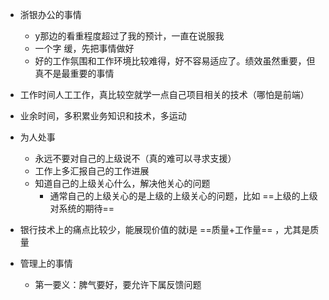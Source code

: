 - 浙银办公的事情
  - y那边的看重程度超过了我的预计，一直在说服我
  - 一个字  缓，先把事情做好
  - 好的工作氛围和工作环境比较难得，好不容易适应了。绩效虽然重要，但真不是最重要的事情
- 工作时间人工工作，真比较空就学一点自己项目相关的技术（哪怕是前端）
- 业余时间，多积累业务知识和技术，多运动
- 为人处事
  - 永远不要对自己的上级说不（真的难可以寻求支援）
  - 工作上多汇报自己的工作进展
  - 知道自己的上级关心什么，解决他关心的问题
    - 通常自己的上级关心的是上级的上级关心的问题，比如 ==上级的上级对系统的期待==
- 银行技术上的痛点比较少，能展现价值的就i是 ==质量+工作量== ，尤其是质量

- 管理上的事情
  - 第一要义：脾气要好，要允许下属反馈问题